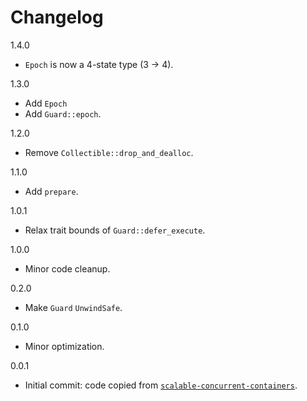 # Changelog

1.4.0

* `Epoch` is now a 4-state type (3 -> 4).

1.3.0

* Add `Epoch`
* Add `Guard::epoch`.

1.2.0

* Remove `Collectible::drop_and_dealloc`.

1.1.0

* Add `prepare`.

1.0.1

* Relax trait bounds of `Guard::defer_execute`.

1.0.0

* Minor code cleanup.

0.2.0

* Make `Guard` `UnwindSafe`.

0.1.0

* Minor optimization.

0.0.1

* Initial commit: code copied from [`scalable-concurrent-containers`](https://github.com/wvwwvwwv/scalable-concurrent-containers).
